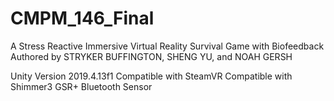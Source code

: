 # CMPM_146_Final

A Stress Reactive Immersive Virtual Reality Survival Game with Biofeedback
Authored by STRYKER BUFFINGTON, SHENG YU, and NOAH GERSH

Unity Version 2019.4.13f1
Compatible with SteamVR
Compatible with Shimmer3 GSR+ Bluetooth Sensor
